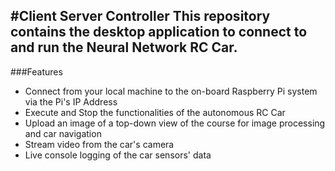 #Client Server Controller
This repository contains the desktop application to connect to and run the **Neural Network RC Car**.
---
###Features
* Connect from your local machine to the on-board Raspberry Pi system via the Pi's IP Address
* Execute and Stop the functionalities of the autonomous RC Car
* Upload an image of a top-down view of the course for image processing and car navigation
* Stream video from the car's camera
* Live console logging of the car sensors' data 

